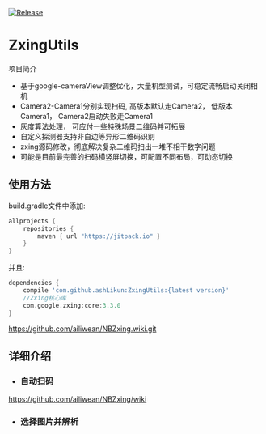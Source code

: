 [![Release](https://jitpack.io/v/ashLikun/ZxingUtils.svg)](https://jitpack.io/#ashLikun/ZxingUtils)

# **ZxingUtils**
项目简介
- 基于google-cameraView调整优化，大量机型测试，可稳定流畅启动关闭相机
- Camera2-Camera1分别实现扫码, 高版本默认走Camera2， 低版本Camera1， Camera2启动失败走Camera1
- 灰度算法处理， 可应付一些特殊场景二维码并可拓展
- 自定义探测器支持非白边等异形二维码识别
- zxing源码修改，彻底解决复杂二维码扫出一堆不相干数字问题
- 可能是目前最完善的扫码横竖屏切换，可配置不同布局，可动态切换
## 使用方法

build.gradle文件中添加:
```gradle
allprojects {
    repositories {
        maven { url "https://jitpack.io" }
    }
}
```
并且:

```gradle
dependencies {
    compile 'com.github.ashLikun:ZxingUtils:{latest version}'
    //Zxing核心库
    com.google.zxing:core:3.3.0
}
```
https://github.com/ailiwean/NBZxing.wiki.git
## 详细介绍

* ### 自动扫码
https://github.com/ailiwean/NBZxing/wiki
* ### 选择图片并解析

